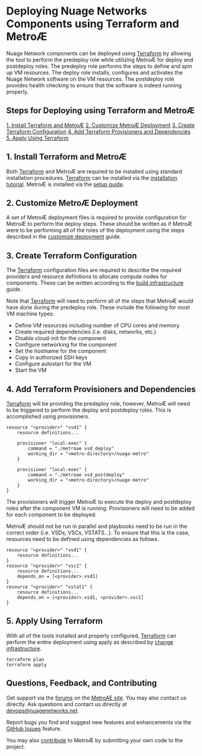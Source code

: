 # Deploying Nuage Networks Components using Terraform and MetroÆ

Nuage Network components can be deployed using [Terraform](https://www.terraform.io/) by allowing the tool to perform the predeploy role while utilizing MetroÆ for deploy and postdeploy roles.  The predeploy role performs the steps to define and spin up VM resources.  The deploy role installs, configures and activates the Nuage Network software on the VM resources.  The postdeploy role provides health checking to ensure that the software is indeed running properly.

## Steps for Deploying using Terraform and MetroÆ
[1. Install Terraform and MetroÆ](#1-install-terraform-and-metroÆ)
[2. Customize MetroÆ Deployment](#2-customize-metroÆ-deployment)
[3. Create Terraform Configuration](#3-create-terraform-configuration)
[4. Add Terraform Provisioners and Dependencies](#4-add-terraform-provisioners-and-dependencies)
[5. Apply Using Terraform](#5-apply-using-terraform)

## 1. Install Terraform and MetroÆ
Both [Terraform](https://www.terraform.io/) and MetroÆ are required to be installed using standard installation procedures.  [Terraform](https://www.terraform.io/) can be installed via the [installation tutorial](https://learn.hashicorp.com/terraform/getting-started/install).  MetroÆ is installed via the [setup guide](SETUP.md).

## 2. Customize MetroÆ Deployment
A set of MetroÆ deployment files is required to provide configuration for MetroÆ to perform the deploy steps.  These should be written as if MetroÆ were to be performing all of the roles of the deployment using the steps described in the [customize deployment](CUSTOMIZE.md) guide.

## 3. Create Terraform Configuration
The [Terraform](https://www.terraform.io/) configuration files are required to describe the required providers and resource definitions to allocate compute nodes for components.  These can be written according to the [build infrastructure](https://learn.hashicorp.com/terraform/getting-started/build) guide.

Note that [Terraform](https://www.terraform.io/) will need to perform all of the steps that MetroÆ would have done during the predeploy role.  These include the following for most VM machine types:
- Define VM resources including number of CPU cores and memory
- Create required dependencies (i.e. disks, networks, etc.)
- Disable cloud-init for the component
- Configure networking for the component
- Set the hostname for the component
- Copy in authorized SSH keys
- Configure autostart for the VM
- Start the VM

## 4. Add Terraform Provisioners and Dependencies
[Terraform](https://www.terraform.io/) will be providing the predeploy role, however, MetroÆ will need to be triggered to perform the deploy and postdeploy roles.  This is accomplished using provisioners.

    resource "<provider>" "vsd1" {
        resource definitions...
        
        provisioner "local-exec" {
            command = "./metroae vsd_deploy"
            working_dir = "<metro-directory>/nuage-metro"
        }

        provisioner "local-exec" {
            command = "./metroae vsd_postdeploy"
            working_dir = "<metro-directory>/nuage-metro"
        }
    }

The provisioners will trigger MetroÆ to execute the deploy and postdeploy roles after the component VM is running.  Provisioners will need to be added for each component to be deployed.

MetroÆ should not be run in parallel and playbooks need to be run in the correct order (i.e. VSDs, VSCs, VSTATS...).  To ensure that this is the case, resources need to be defined using dependencies as follows.

    resource "<provider>" "vsd1" {
        resource definitions...
    }
    resource "<provider>" "vsc1" {
        resource definitions...
        depends_on = [<provider>.vsd1]
    }
    resource "<provider>" "vstat1" {
        resource definitions...
        depends_on = [<provider>.vsd1, <provider>.vsc1]
    }

## 5. Apply Using Terraform
With all of the tools installed and properly configured, [Terraform](https://www.terraform.io/) can perform the entire deployment using apply as described by [change infrastructure](https://learn.hashicorp.com/terraform/getting-started/change).

    terraform plan
    terraform apply
    
## Questions, Feedback, and Contributing
Get support via the [forums](https://devops.nuagenetworks.net/forums/) on the [MetroAE site](https://devops.nuagenetworks.net/).
You may also contact us directly.	Ask questions and contact us directly at [devops@nuagenetworks.net](mailto:deveops@nuagenetworks.net "send email to nuage-metro project").

Report bugs you find and suggest new features and enhancements via the [GitHub Issues](https://github.com/nuagenetworks/nuage-metro/issues "nuage-metro issues") feature.

You may also [contribute](../CONTRIBUTING.md) to MetroÆ by submitting your own code to the project.

